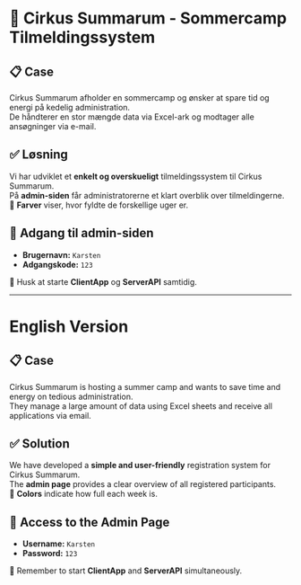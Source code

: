 # 📌 Cirkus Summarum - Sommercamp Tilmeldingssystem

## **📋 Case**
Cirkus Summarum afholder en sommercamp og ønsker at spare tid og energi på kedelig administration.  
De håndterer en stor mængde data via Excel-ark og modtager alle ansøgninger via e-mail.

## **✅ Løsning**
Vi har udviklet et **enkelt og overskueligt** tilmeldingssystem til Cirkus Summarum.  
På **admin-siden** får administratorerne et klart overblik over tilmeldingerne.  
🔹 **Farver** viser, hvor fyldte de forskellige uger er.

## **🔑 Adgang til admin-siden**
- **Brugernavn:** `Karsten`  
- **Adgangskode:** `123`  

🔸 Husk at starte **ClientApp** og **ServerAPI** samtidig.

---

# **English Version**

## **📋 Case**
Cirkus Summarum is hosting a summer camp and wants to save time and energy on tedious administration.  
They manage a large amount of data using Excel sheets and receive all applications via email.

## **✅ Solution**
We have developed a **simple and user-friendly** registration system for Cirkus Summarum.  
The **admin page** provides a clear overview of all registered participants.  
🔹 **Colors** indicate how full each week is.

## **🔑 Access to the Admin Page**
- **Username:** `Karsten`  
- **Password:** `123`  

🔸 Remember to start **ClientApp** and **ServerAPI** simultaneously.
